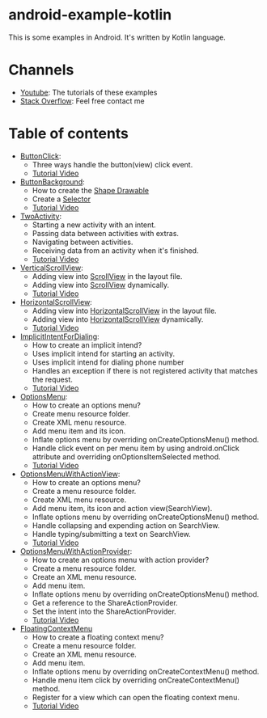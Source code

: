 # android-example-kotlin
This is some examples in Android. It's written by Kotlin language.

# Channels
- [Youtube](https://www.youtube.com/channel/UCXAZFMMGi5_C6lbW2qDsnZw): The tutorials of these examples
- [Stack Overflow](https://stackoverflow.com/users/2031246/john-le): Feel free contact me

# Table of contents
- [ButtonClick](https://github.com/john-lq/android-example-kotlin/tree/master/ButtonClick):
  - Three ways handle the button(view) click event.
  - [Tutorial Video](https://youtu.be/EZB7FTKbMlE)
- [ButtonBackground](https://github.com/john-lq/android-example-kotlin/tree/master/ButtonBackground):
  - How to create the [Shape Drawable](https://developer.android.com/guide/topics/resources/drawable-resource#Shape)
  - Create a [Selector](https://developer.android.com/guide/topics/resources/drawable-resource#selector-element)
  - [Tutorial Video](https://youtu.be/2T1u5fs-Umw)
- [TwoActivity](https://github.com/john-lq/android-example-kotlin/tree/master/TwoActivity):
  - Starting a new activity with an intent.
  - Passing data between activities with extras.
  - Navigating between activities.
  - Receiving data from an activity when it's finished.
  - [Tutorial Video](https://youtu.be/z8rd62Rv3r0)
- [VerticalScrollView](https://github.com/john-lq/android-example-kotlin/tree/master/VerticalScrollView):
  - Adding view into [ScrollView](https://developer.android.com/reference/android/widget/ScrollView) in the layout file.
  - Adding view into [ScrollView](https://developer.android.com/reference/android/widget/ScrollView) dynamically.
  - [Tutorial Video](https://youtu.be/Qr5I0uMy3G8)
- [HorizontalScrollView](https://github.com/john-lq/android-example-kotlin/tree/master/HorizontalScrollView):
  - Adding view into [HorizontalScrollView](https://developer.android.com/reference/android/widget/HorizontalScrollView) in the layout file.
  - Adding view into [HorizontalScrollView](https://developer.android.com/reference/android/widget/HorizontalScrollView) dynamically.
  - [Tutorial Video](https://youtu.be/ZyJmu_9DMsQ)
- [ImplicitIntentForDialing](https://github.com/john-lq/android-example-kotlin/tree/master/ImplicitIntentForDialing):
  - How to create an implicit intend?
  - Uses implicit intend for starting an activity.
  - Uses implicit intend for dialing phone number
  - Handles an exception if there is not registered activity that matches the request.
  - [Tutorial Video](https://youtu.be/6jBrcviclLE)
- [OptionsMenu](https://github.com/john-lq/android-example-kotlin/tree/master/OptionsMenu):
  - How to create an options menu?
  - Create menu resource folder.
  - Create XML menu resource.
  - Add menu item and its icon.
  - Inflate options menu by overriding onCreateOptionsMenu() method.
  - Handle click event on per menu item by using android.onClick attribute and overriding onOptionsItemSelected method.
  - [Tutorial Video](https://youtu.be/0N2ou3h0OYA)
- [OptionsMenuWithActionView](https://github.com/john-lq/android-example-kotlin/tree/master/OptionsMenuWithActionView):
  - How to create an options menu?
  - Create a menu resource folder.
  - Create XML menu resource.
  - Add menu item, its icon and action view(SearchView).
  - Inflate options menu by overriding onCreateOptionsMenu() method.
  - Handle collapsing and expending action on SearchView.
  - Handle typing/submitting a text on SearchView.
  - [Tutorial Video](https://youtu.be/4M0mHsbCmJM)
- [OptionsMenuWithActionProvider](https://github.com/john-lq/android-example-kotlin/tree/master/OptionsMenuWithActionProvider):
  - How to create an options menu with action provider?
  - Create a menu resource folder.
  - Create an XML menu resource.
  - Add menu item.
  - Inflate options menu by overriding onCreateOptionsMenu() method.
  - Get a reference to the ShareActionProvider.
  - Set the intent into the ShareActionProvider.
  - [Tutorial Video](https://youtu.be/O9wK1LbK3UM)
- [FloatingContextMenu](https://github.com/john-lq/android-example-kotlin/tree/master/FloatContextMenu)
  - How to create a floating context menu?
  - Create a menu resource folder.
  - Create an XML menu resource.
  - Add menu item.
  - Inflate options menu by overriding onCreateContextMenu() method.
  - Handle menu item click by overriding onCreateContextMenu() method.
  - Register for a view which can open the floating context menu.
  - [Tutorial Video](https://youtu.be/rESfnpU6qWk)
